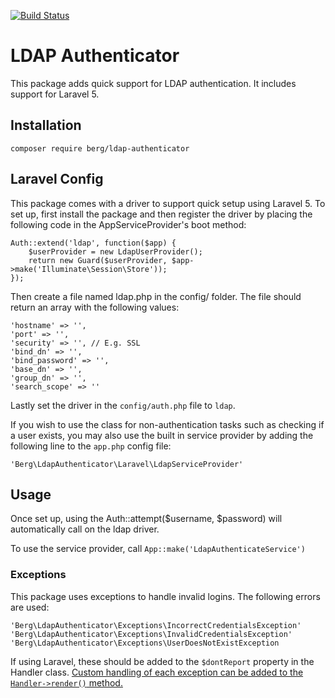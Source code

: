 [![Build Status](https://travis-ci.org/mrberggg/ldap-authenticator.svg?branch=master)](https://travis-ci.org/mrberggg/ldap-authenticator)
# LDAP Authenticator
This package adds quick support for LDAP authentication. It includes support for Laravel 5.

## Installation
`composer require berg/ldap-authenticator`

## Laravel Config
This package comes with a driver to support quick setup using Laravel 5. To set up, first install the package and then register the driver by placing the following code in the AppServiceProvider's boot method:

    Auth::extend('ldap', function($app) {
        $userProvider = new LdapUserProvider();
        return new Guard($userProvider, $app->make('Illuminate\Session\Store'));
    });

Then create a file named ldap.php in the config/ folder. The file should return an array with the following values:

    'hostname' => '',
    'port' => '',
    'security' => '', // E.g. SSL
    'bind_dn' => '',
    'bind_password' => '',
    'base_dn' => '',
    'group_dn' => '',
    'search_scope' => ''

Lastly set the driver in the `config/auth.php` file to `ldap`.

If you wish to use the class for non-authentication tasks such as checking if a user exists, you may also use the built in service provider by adding the following line to the `app.php` config file:

    'Berg\LdapAuthenticator\Laravel\LdapServiceProvider'

## Usage
Once set up, using the Auth::attempt($username, $password) will automatically call on the ldap driver.

To use the service provider, call `App::make('LdapAuthenticateService')`

### Exceptions
This package uses exceptions to handle invalid logins. The following errors are used:

    'Berg\LdapAuthenticator\Exceptions\IncorrectCredentialsException'
    'Berg\LdapAuthenticator\Exceptions\InvalidCredentialsException'
    'Berg\LdapAuthenticator\Exceptions\UserDoesNotExistException
    
If using Laravel, these should be added to the `$dontReport` property in the Handler class. [Custom handling of each exception can be added to the `Handler->render()` method.](http://laravel.com/docs/5.0/errors#handling-errors)